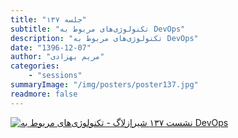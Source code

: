 ```yaml
---
title: "جلسه ۱۳۷"
subtitle: "تکنولوژی‌های مربوط به DevOps"
description: "تکنولوژی‌های مربوط به DevOps"
date: "1396-12-07"
author: "مریم بهزادی"
categories:
    - "sessions"
summaryImage: "/img/posters/poster137.jpg"
readmore: false
---
```

[![نشست ۱۳۷ شیرازلاگ - تکنولوژی‌های مربوط به DevOps](../../img/posters/poster137.jpg)](../../img/poster137.jpg)


